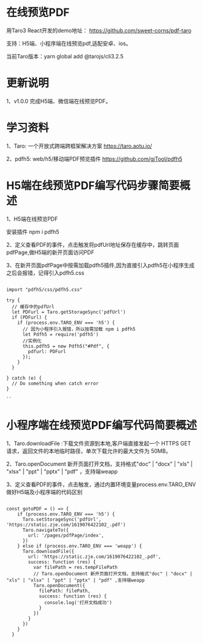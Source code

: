 # 在线预览PDF
用Taro3 React开发的demo地址： <https://github.com/sweet-corns/pdf-taro>

支持：H5端、小程序端在线预览pdf,适配安卓、ios。

当前Taro版本：yarn global add @tarojs/cli3.2.5

# 更新说明
1、v1.0.0  完成H5端、微信端在线预览PDF。

# 学习资料
1、Taro: 一个开放式跨端跨框架解决方案 <https://taro.aotu.io/>

2、pdfh5: web/h5/移动端PDF预览插件 <https://github.com/gjTool/pdfh5>

# H5端在线预览PDF编写代码步骤简要概述
1、H5端在线预览PDF

安装插件 npm i pdfh5

2、定义查看PDF的事件，点击触发将pdfUrl地址保存在缓存中，跳转页面pdfPage,做H5端的新开页面访问PDF

3、在新开页面pdfPage中按需加载pdfh5插件,因为直接引入pdfh5在小程序生成之后会报错，记得引入pdfh5.css
<pre><code>
import "pdfh5/css/pdfh5.css"

try {
  // 缓存中的pdfUrl
  let PDFurl = Taro.getStorageSync('pdfUrl')
  if (PDFurl) {
    if (process.env.TARO_ENV === 'h5') {
      // 因为小程序引入报错，所以按需加载 npm i pdfh5
      let Pdfh5 = require('pdfh5')
      //实例化
      this.pdfh5 = new Pdfh5("#Pdf", {
        pdfurl: PDFurl
      });
    }
  }

} catch (e) {
  // Do something when catch error
}

`<View className='PdfCss' id="Pdf"></View>`
</code></pre>


# 小程序端在线预览PDF编写代码简要概述
1、Taro.downloadFile :下载文件资源到本地,客户端直接发起一个 HTTPS GET 请求，返回文件的本地临时路径，单次下载允许的最大文件为 50MB。

2、Taro.openDocument 新开页面打开文档，支持格式"doc" | "docx" | "xls" | "xlsx" | "ppt" | "pptx" | "pdf" ，支持端weapp

3、定义查看PDF的事件，点击触发，通过内置环境变量process.env.TARO_ENV做好H5端及小程序端的代码区别

<pre><code>
const gotoPDF = () => {
    if (process.env.TARO_ENV === 'h5') {
      Taro.setStorageSync('pdfUrl', 'https://static.zje.com/1619076422102_.pdf')
      Taro.navigateTo({
        url: '/pages/pdfPage/index',
      })
    } else if (process.env.TARO_ENV === 'weapp') {
      Taro.downloadFile({
        url: 'https://static.zje.com/1619076422102_.pdf',
        success: function (res) {
          var filePath = res.tempFilePath
          // Taro.openDocument 新开页面打开文档，支持格式"doc" | "docx" | "xls" | "xlsx" | "ppt" | "pptx" | "pdf" ,支持端weapp
          Taro.openDocument({
            filePath: filePath,
            success: function (res) {
              console.log('打开文档成功')
            }
          })
        }
      })
    }
  }
</code></pre>

 
